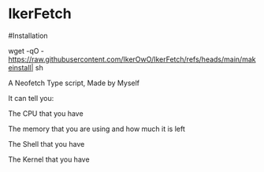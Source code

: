 # IkerFetch

#Installation

wget -qO - https://raw.githubusercontent.com/IkerOwO/IkerFetch/refs/heads/main/makeinstall| sh

A Neofetch Type script, Made by Myself

It can tell you:

The CPU that you have

The memory that you are using and how much it is left

The Shell that you have

The Kernel that you have

